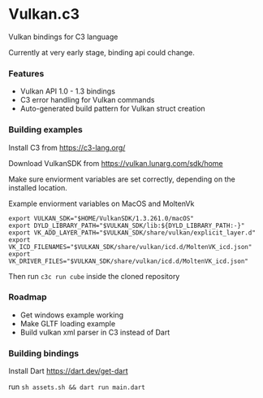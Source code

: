 # Vulkan.c3

Vulkan bindings for C3 language

Currently at very early stage, binding api could change.

### Features
* Vulkan API 1.0 - 1.3 bindings
* C3 error handling for Vulkan commands
* Auto-generated build pattern for Vulkan struct creation



### Building examples

Install C3 from https://c3-lang.org/

Download VulkanSDK from https://vulkan.lunarg.com/sdk/home

Make sure enviorment variables are set correctly, depending on the installed location.


Example enviorment variables on MacOS and MoltenVk
```
export VULKAN_SDK="$HOME/VulkanSDK/1.3.261.0/macOS"
export DYLD_LIBRARY_PATH="$VULKAN_SDK/lib:${DYLD_LIBRARY_PATH:-}"
export VK_ADD_LAYER_PATH="$VULKAN_SDK/share/vulkan/explicit_layer.d"
export VK_ICD_FILENAMES="$VULKAN_SDK/share/vulkan/icd.d/MoltenVK_icd.json" 
export VK_DRIVER_FILES="$VULKAN_SDK/share/vulkan/icd.d/MoltenVK_icd.json"
```

Then run `c3c run cube` inside the cloned repository


### Roadmap

* Get windows example working
* Make GLTF loading example
* Build vulkan xml parser in C3 instead of Dart


### Building bindings

Install Dart https://dart.dev/get-dart

run `sh assets.sh && dart run main.dart`
